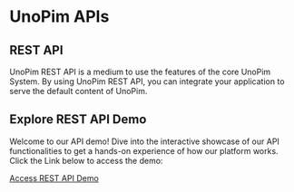 # UnoPim APIs



## REST API

UnoPim REST API is a medium to use the features of the core UnoPim System. By using UnoPim REST API, you can integrate your application to serve the default content of UnoPim.

## Explore REST API Demo

Welcome to our API demo! Dive into the interactive showcase of our API functionalities to get a hands-on experience of how our platform works. Click the Link below to access the demo:

[Access REST API Demo](https://www.postman.com/unopim/)
